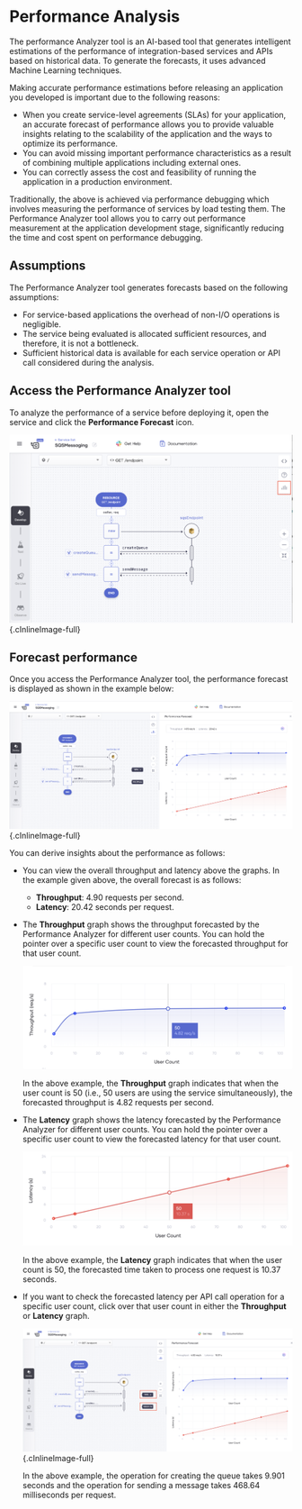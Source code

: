 # Performance Analysis

The performance Analyzer tool is an AI-based tool that generates intelligent estimations of the performance of integration-based services and APIs based on historical data. To generate the forecasts, it uses advanced Machine Learning techniques.

Making accurate performance estimations before releasing an application you developed is important due to the following reasons:

- When you create service-level agreements (SLAs) for your application, an accurate forecast of performance allows you to provide valuable insights relating to the scalability of the application and the ways to optimize its performance.
- You can avoid missing important performance characteristics as a result of combining multiple applications including external ones.
- You can correctly assess the cost and feasibility of running the application in a production environment.

Traditionally, the above is achieved via performance debugging which involves measuring the performance of services by load testing them. The Performance Analyzer tool allows you to carry out performance measurement at the application development stage, significantly reducing the time and cost spent on performance debugging.

## Assumptions

The Performance Analyzer tool generates forecasts based on the following assumptions:

- For service-based applications the overhead of non-I/O operations is negligible.
- The service being evaluated is allocated sufficient resources, and therefore, it is not a bottleneck.
- Sufficient historical data is available for each service operation or API call considered during the analysis.

## Access the Performance Analyzer tool

To analyze the performance of a service before deploying it, open the service and click the **Performance Forecast** icon. 

![Access tool](../assets/img/perf-analyzer/access-perf-analyzer-tool.png){.cInlineImage-full}

## Forecast performance

Once you access the Performance Analyzer tool, the performance forecast is displayed as shown in the example below:

![Performance forecast](../assets/img/perf-analyzer/performance-forecast.png){.cInlineImage-full}

You can derive insights about the performance as follows:

- You can view the overall throughput and latency above the graphs. In the example given above, the overall forecast is as follows:

    - **Throughput**: 4.90 requests per second.
    - **Latency**: 20.42 seconds per request.

- The **Throughput** graph shows the throughput forecasted by the Performance Analyzer for different user counts. You can hold the pointer over a specific user count to view the forecasted throughput for that user count.

    ![Throughput forecast](../assets/img/perf-analyzer/throughput-forecast.png)
    
    In the above example, the **Throughput** graph indicates that when the user count is 50 (i.e., 50 users are using the service simultaneously), the forecasted throughput is 4.82 requests per second.
    
- The **Latency** graph shows the latency forecasted by the Performance Analyzer for different user counts. You can hold the pointer over a specific user count to view the forecasted latency for that user count.

    ![Latency forecast](../assets/img/perf-analyzer/latency-forecast.png)
    
    In the above example, the **Latency** graph indicates that when the user count is 50, the forecasted time taken to process one request is 10.37 seconds.
    
- If you want to check the forecasted latency per API call operation for a specific user count, click over that user count in either the **Throughput** or **Latency** graph.

    ![Latency per connector forecast](../assets/img/perf-analyzer/latency-per-connector-forecast.png){.cInlineImage-full}
    
    In the above example, the operation for creating the queue takes 9.901 seconds and the operation for sending a message takes 468.64 milliseconds per request. 


